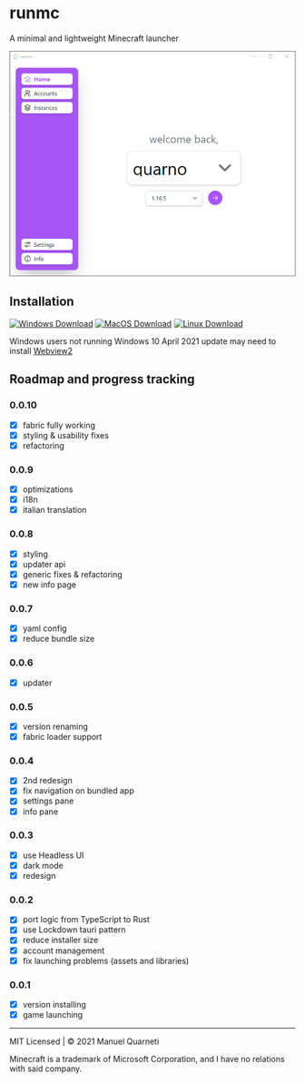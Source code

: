 # runmc

A minimal and lightweight Minecraft launcher

![screenshot](screenshot.png)

## Installation

[![Windows Download](https://img.shields.io/badge/Windows-Download-0078D6?logo=windows)](https://github.com/mq1/runmc/releases/latest/download/runmc_0.0.10_x64.msi.zip)
[![MacOS Download](https://img.shields.io/badge/MacOS-Download-000000?logo=macos)](https://github.com/mq1/runmc/releases/latest/download/runmc.app.tar.gz)
[![Linux Download](https://img.shields.io/badge/Linux-Download-FCC624?logo=linux&logoColor=white)](https://github.com/mq1/runmc/releases/latest/download/runmc_0.0.10_amd64.AppImage.tar.gz)

Windows users not running Windows 10 April 2021 update may need to install [Webview2](https://go.microsoft.com/fwlink/p/?LinkId=2124703)

## Roadmap and progress tracking

### 0.0.10

- [x] fabric fully working
- [x] styling & usability fixes
- [x] refactoring

### 0.0.9

- [x] optimizations
- [x] i18n
- [x] italian translation

### 0.0.8

- [x] styling
- [x] updater api
- [x] generic fixes & refactoring
- [x] new info page

### 0.0.7

- [x] yaml config
- [x] reduce bundle size

### 0.0.6

- [x] updater

### 0.0.5

- [x] version renaming
- [x] fabric loader support

### 0.0.4

- [x] 2nd redesign
- [x] fix navigation on bundled app
- [x] settings pane
- [x] info pane

### 0.0.3

- [x] use Headless UI
- [x] dark mode
- [x] redesign

### 0.0.2

- [x] port logic from TypeScript to Rust
- [x] use Lockdown tauri pattern
- [x] reduce installer size
- [x] account management
- [x] fix launching problems (assets and libraries)

### 0.0.1

- [x] version installing
- [x] game launching

---

MIT Licensed | © 2021 Manuel Quarneti

Minecraft is a trademark of Microsoft Corporation, and I have no relations with said company.
